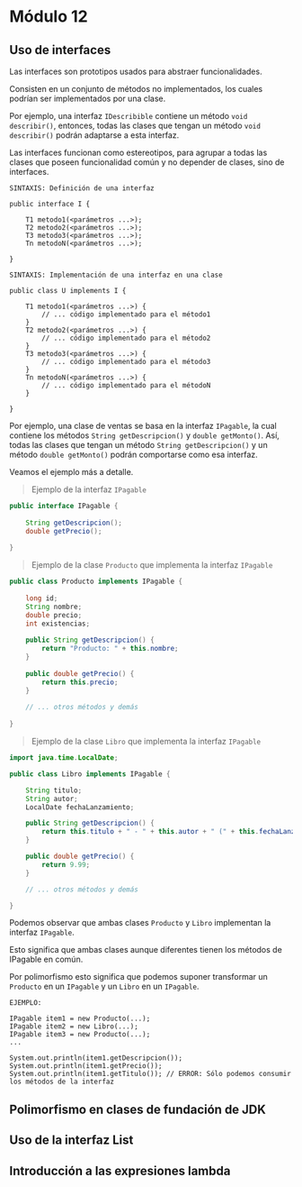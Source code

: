 # Módulo 12

## Uso de interfaces

Las interfaces son prototipos usados para abstraer funcionalidades.

Consisten en un conjunto de métodos no implementados, los cuales podrían
ser implementados por una clase.

Por ejemplo, una interfaz `IDescribible` contiene un método `void describir()`,
entonces, todas las clases que tengan un método `void describir()` podrán
adaptarse a esta interfaz.

Las interfaces funcionan como estereotipos, para agrupar a todas las clases
que poseen funcionalidad común y no depender de clases, sino de interfaces.

    SINTAXIS: Definición de una interfaz

    public interface I {

        T1 metodo1(<parámetros ...>);
        T2 metodo2(<parámetros ...>);
        T3 metodo3(<parámetros ...>);
        Tn metodoN(<parámetros ...>);

    }

    SINTAXIS: Implementación de una interfaz en una clase

    public class U implements I {

        T1 metodo1(<parámetros ...>) {
            // ... código implementado para el método1
        }
        T2 metodo2(<parámetros ...>) {
            // ... código implementado para el método2
        }
        T3 metodo3(<parámetros ...>) {
            // ... código implementado para el método3
        }
        Tn metodoN(<parámetros ...>) {
            // ... código implementado para el métodoN
        }

    }

Por ejemplo, una clase de ventas se basa en la interfaz `IPagable`,
la cual contiene los métodos `String getDescripcion()` y `double getMonto()`.
Así, todas las clases que tengan un método `String getDescripcion()` y 
un método `double getMonto()` podrán comportarse como esa interfaz.

Veamos el ejemplo más a detalle.

> Ejemplo de la interfaz `IPagable`

```java
public interface IPagable {
    
    String getDescripcion();
    double getPrecio();
    
}
```

> Ejemplo de la clase `Producto` que implementa la interfaz `IPagable`

```java
public class Producto implements IPagable {
    
    long id;
    String nombre;
    double precio;
    int existencias;
    
    public String getDescripcion() {
        return "Producto: " + this.nombre;
    }
    
    public double getPrecio() {
        return this.precio;
    }
    
    // ... otros métodos y demás
    
}
```

> Ejemplo de la clase `Libro` que implementa la interfaz `IPagable`

```java
import java.time.LocalDate;

public class Libro implements IPagable {

    String titulo;
    String autor;
    LocalDate fechaLanzamiento;

    public String getDescripcion() {
        return this.titulo + " - " + this.autor + " (" + this.fechaLanzamiento.getYear() + ")";
    }

    public double getPrecio() {
        return 9.99;
    }

    // ... otros métodos y demás

}
```

Podemos observar que ambas clases `Producto` y `Libro` implementan la interfaz `IPagable`.

Esto significa que ambas clases aunque diferentes tienen los métodos de IPagable en común.

Por polimorfismo esto significa que podemos suponer transformar un `Producto` en un `IPagable`
y un `Libro` en un `IPagable`.

    EJEMPLO:

    IPagable item1 = new Producto(...);
    IPagable item2 = new Libro(...);
    IPagable item3 = new Producto(...);
    ...

    System.out.println(item1.getDescripcion());
    System.out.println(item1.getPrecio());
    System.out.println(item1.getTitulo()); // ERROR: Sólo podemos consumir los métodos de la interfaz

## Polimorfismo en clases de fundación de JDK

## Uso de la interfaz List

## Introducción a las expresiones lambda